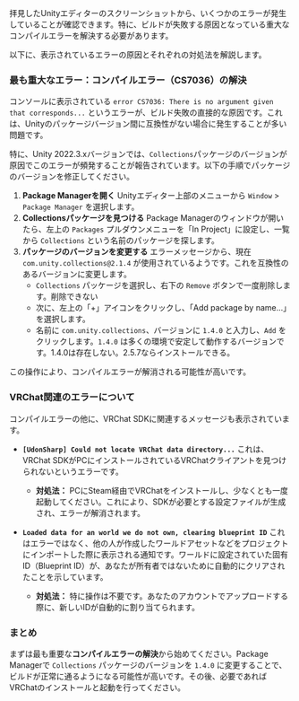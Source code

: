 拝見したUnityエディターのスクリーンショットから、いくつかのエラーが発生していることが確認できます。特に、ビルドが失敗する原因となっている重大なコンパイルエラーを解決する必要があります。

以下に、表示されているエラーの原因とそれぞれの対処法を解説します。

### 最も重大なエラー：コンパイルエラー（CS7036）の解決

コンソールに表示されている `error CS7036: There is no argument given that corresponds...` というエラーが、ビルド失敗の直接的な原因です。これは、Unityのパッケージバージョン間に互換性がない場合に発生することが多い問題です。

特に、Unity 2022.3.xバージョンでは、`Collections`パッケージのバージョンが原因でこのエラーが頻発することが報告されています。以下の手順でパッケージのバージョンを修正してください。

1.  **Package Managerを開く**
    Unityエディター上部のメニューから `Window` > `Package Manager` を選択します。
2.  **Collectionsパッケージを見つける**
    Package Managerのウィンドウが開いたら、左上の `Packages` プルダウンメニューを「In Project」に設定し、一覧から `Collections` という名前のパッケージを探します。
3.  **パッケージのバージョンを変更する**
    エラーメッセージから、現在 `com.unity.collections@2.1.4` が使用されているようです。これを互換性のあるバージョンに変更します。
    *   `Collections` パッケージを選択し、右下の `Remove` ボタンで一度削除します。削除できない
    *   次に、左上の「+」アイコンをクリックし、「Add package by name...」を選択します。
    *   名前に `com.unity.collections`、バージョンに `1.4.0` と入力し、`Add` をクリックします。`1.4.0` は多くの環境で安定して動作するバージョンです。1.4.0は存在しない。2.5.7ならインストールできる。

この操作により、コンパイルエラーが解消される可能性が高いです。

### VRChat関連のエラーについて

コンパイルエラーの他に、VRChat SDKに関連するメッセージも表示されています。

*   **`[UdonSharp] Could not locate VRChat data directory...`**
    これは、VRChat SDKがPCにインストールされているVRChatクライアントを見つけられないというエラーです。
    *   **対処法：** PCにSteam経由でVRChatをインストールし、少なくとも一度起動してください。これにより、SDKが必要とする設定ファイルが生成され、エラーが解消されます。

*   **`Loaded data for an world we do not own, clearing blueprint ID`**
    これはエラーではなく、他の人が作成したワールドアセットなどをプロジェクトにインポートした際に表示される通知です。ワールドに設定されていた固有ID（Blueprint ID）が、あなたが所有者ではないために自動的にクリアされたことを示しています。
    *   **対処法：** 特に操作は不要です。あなたのアカウントでアップロードする際に、新しいIDが自動的に割り当てられます。

### まとめ

まずは最も重要な**コンパイルエラーの解決**から始めてください。Package Managerで `Collections` パッケージのバージョンを `1.4.0` に変更することで、ビルドが正常に通るようになる可能性が高いです。その後、必要であればVRChatのインストールと起動を行ってください。